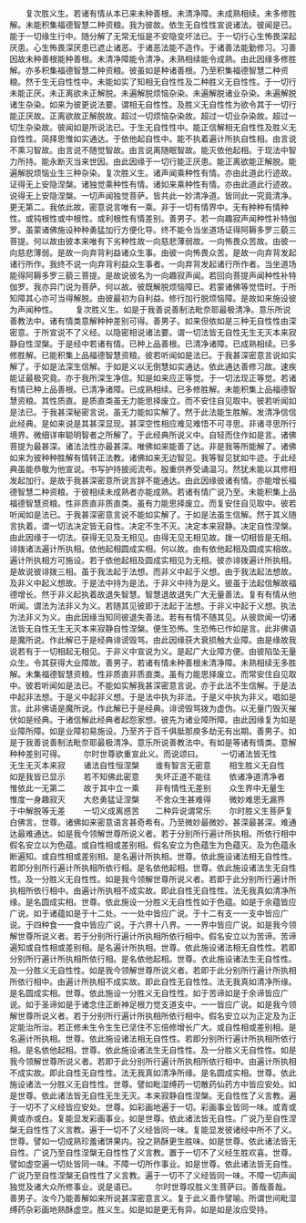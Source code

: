 <!-- { "loadSidebar": true } -->
　　复次胜义生。若诸有情从本已来未种善根。未清净障。未成熟相续。未多修胜解。未能积集福德智慧二种资粮。我为彼故。依生无自性性宣说诸法。彼闻是已。能于一切缘生行中。随分解了无常无恒是不安隐变坏法已。于一切行心生怖畏深起厌患。心生怖畏深厌患已遮止诸恶。于诸恶法能不造作。于诸善法能勤修习。习善因故未种善根能种善根。未清净障能令清净。未熟相续能令成熟。由此因缘多修胜解。亦多积集福德智慧二种资粮。彼虽如是种诸善根。乃至积集福德智慧二种资粮。然于生无自性性中。未能如实了知相无自性性及二种胜义无自性性。于一切行未能正厌。未正离欲未正解脱。未遍解脱烦恼杂染。未遍解脱诸业杂染。未遍解脱诸生杂染。如来为彼更说法要。谓相无自性性。及胜义无自性性为欲令其于一切行能正厌故。正离欲故正解脱故。超过一切烦恼杂染故。超过一切业杂染故。超过一切生杂染故。彼闻如是所说法已。于生无自性性中。能正信解相无自性性及胜义无自性性。简择思惟如实通达。于依他起自性中。能不执着遍计所执自性相。由言说不熏习智故。由言说不随觉智故。由言说离随眠智故。能灭依他起相。于现法中智力所持。能永断灭当来世因。由此因缘于一切行能正厌患。能正离欲能正解脱。能遍解脱烦恼业生三种杂染。复次胜义生。诸声闻乘种性有情。亦由此道此行迹故。证得无上安隐涅槃。诸独觉乘种性有情。诸如来乘种性有情。亦由此道此行迹故。说得无上安隐涅槃。一切声闻独觉菩萨。皆共此一妙清净道。皆同此一究竟清净。更无第二。我依此故。密意说言唯有一乘。非于一切有情界中。无有种种有情种性。或钝根性或中根性。或利根性有情差别。善男子。若一向趣寂声闻种性补特伽罗。虽蒙诸佛施设种种勇猛加行方便化导。终不能令当坐道场证得阿耨多罗三藐三菩提。何以故由彼本来唯有下劣种性故一向慈悲薄弱故。一向怖畏众苦故。由彼一向慈悲薄弱。是故一向弃背利益诸众生事。由彼一向怖畏众苦。是故一向弃背发起诸行所作。我终不说一向弃背利益众生事者。一向弃背发起诸行所作者。当坐道场能得阿耨多罗三藐三菩提。是故说彼名为一向趣寂声闻。若回向菩提声闻种性补特伽罗。我亦异门说为菩萨。何以故。彼既解脱烦恼障已。若蒙诸佛等觉悟时。于所知障其心亦可当得解脱。由彼最初为自利益。修行加行脱烦恼障。是故如来施设彼为声闻种性。
　　复次胜义生。如是于我善说善制法毗奈耶最极清净。意乐所说善教法中。诸有情类意解种种差别可得。善男子。如来但依如是三种无自性性由深密意。于所宣说不了义经。以隐密相说诸法要。谓一切法皆无自性无生无灭本来寂静自性涅槃。于是经中若诸有情。已种上品善根。已清净诸障。已成熟相续。已多修胜解。已能积集上品福德智慧资粮。彼若听闻如是法已。于我甚深密意言说如实解了。于如是法深生信解。于如是义以无倒慧如实通达。依此通达善修习故。速疾能证最极究竟。亦于我所深生净信。知是如来应正等觉。于一切法现正等觉。若诸有情已种上品善根。已清净诸障。已成熟相续。已多修胜解。未能积集上品福德智慧资粮。其性质直。是质直类虽无力能思择废立。而不安住自见取中。彼若听闻如是法已。于我甚深秘密言说。虽无力能如实解了。然于此法能生胜解。发清净信信此经典。是如来说是其甚深显现。甚深空性相应难见难悟不可寻思。非诸寻思所行境界。微细详审聪明智者之所解了。于此经典所说义中。自轻而住作如是言。诸佛菩提为最甚深。诸法法性亦最甚深。唯佛如来能善了达。非是我等所能解了。诸佛如来为彼种种胜解有情转正法教。诸佛如来无边智见。我等智见犹如牛迹。于此经典虽能恭敬为他宣说。书写护持披阅流布。殷重供养受诵温习。然犹未能以其修相发起加行。是故于我甚深密意所说言辞不能通达。由此因缘彼诸有情。亦能增长福德智慧二种资粮。于彼相续未成熟者亦能成熟。若诸有情广说乃至。未能积集上品福德智慧资粮。性非质直非质直类。虽有力能思择废立。而复安住自见取中。彼若听闻如是法已。于我甚深密意言说不能如实解了。于如是法虽生信解。然于其义随言执着。谓一切法决定皆无自性。决定不生不灭。决定本来寂静。决定自性涅槃。由此因缘于一切法。获得无见及无相见。由得无见无相见故。拨一切相皆是无相。诽拨诸法遍计所执相。依他起相圆成实相。何以故。由有依他起相及圆成实相故。遍计所执相方可施设。若于依他起相及圆成实相见为无相。彼亦诽拨遍计所执相。是故说彼诽拨三相。虽于我法起于法想。而非义中起于义想。由于我法起法想故。及非义中起义想故。于是法中持为是法。于非义中持为是义。彼虽于法起信解故福德增长。然于非义起执着故退失智慧。智慧退故退失广大无量善法。复有有情从他听闻。谓法为法非义为义。若随其见彼即于法起于法想。于非义中起于义想。执法为法非义为义。由此因缘当知同彼退失善法。若有有情不随其见。从彼欻闻一切诸法皆无自性无生无灭本来寂静自性涅槃。便生恐怖。生恐怖已作如是言。此非佛语是魔所说。作此解已于是经典诽谤毁骂。由此因缘获大衰损触大业障。由是缘故我说若有于一切相起无相见。于非义中宣说为义。是起广大业障方便。由彼陷坠无量众生。令其获得大业障故。善男子。若诸有情未种善根未清净障。未熟相续无多胜解。未集福德智慧资粮。性非质直非质直类。虽有力能思择废立。而常安住自见取中。彼若听闻如是法已。不能如实解我甚深密意言说。亦于此法不生信解。于是法中起非法想。于是义中起非义想。于是法中执为非法。于是义中执为非义。唱如是言。此非佛语是魔所说。作此解已于是经典。诽谤毁骂拨为虚伪。以无量门毁灭摧伏如是经典。于诸信解此经典者起怨家想。彼先为诸业障所障。由此因缘复为如是业障所障。如是业障初易施设。乃至齐于百千俱胝那庾多劫无有出期。善男子。如是于我善说善制法毗奈耶最极清净。意乐所说善教法中。有如是等诸有情类。意解种种差别可得。
　　尔时世尊欲重宣此义。而说颂曰。
　　一切诸法皆无性　　无生无灭本来寂
　　诸法自性恒涅槃　　谁有智言无密意
　　相生胜义无自性　　如是我皆已显示
　　若不知佛此密意　　失坏正道不能往
　　依诸净道清净者　　惟依此一无第二
　　故于其中立一乘　　非有情性无差别
　　众生界中无量生　　惟度一身趣寂灭
　　大悲勇猛证涅槃　　不舍众生甚难得
　　微妙难思无漏界　　于中解脱等无差
　　一切义成离惑苦　　二种异说谓常乐
　　尔时胜义生菩萨复白佛言。世尊。诸佛如来密意语言甚奇希有。乃至微妙最微妙。甚深最甚深。难通达最难通达。如是我今领解世尊所说义者。若于分别所行遍计所执相。所依行相中假名安立以为色蕴。或自性相或差别相。假名安立为色蕴生为色蕴灭。及为色蕴永断遍知。或自性相或差别相。是名遍计所执相。世尊。依此施设诸法相无自性性。若即分别所行遍计所执相所依行相。是名依他起相。世尊。依此施设诸法生无自性性。及一分胜义无自性性。如是我今领解世尊所说义者。若即于此分别所行遍计所执相所依行相中。由遍计所执相不成实故。即此自性无自性性。法无我真如清净所缘。是名圆成实相。世尊。依此施设一分胜义无自性性如于色蕴。如是于余蕴皆应广说。如于诸蕴如是于十二处。一一处中皆应广说。于十二有支一一支中皆应广说。于四种食一一食中皆应广说。于六界十八界。一一界中皆应广说。如是我今领解世尊所说义者。若于分别所行遍计所执相所依行相中。假名安立以为苦谛。苦谛遍知或自性相或差别相。是名遍计所执相。世尊。依此施设诸法相无自性性。若即分别所行遍计所执相所依行相。是名依他起相。世尊。衣此施设诸法生无自性性。及一分胜义无自性性。如是我今领解世尊所说义者。若即于此分别所行遍计所执相所依行相中。由遍计所执相不成实故。即此自性无自性性。法无我真如清净所缘。是名圆成实相。世尊。依此施设一分胜义无自性性。如于苦谛如是于余谛皆应广说。如于圣谛如是于诸念住正断神足根力觉支道支中。一一皆应广说。如是我今领解世尊所说义者。若于分别所行遍计所执相所依行相中。假名安立以为正定及为正定能治所治。若正修未生令生生已坚住不忘倍修增长广大。或自性相或差别相。是名遍计所执相。世尊。依此施设诸法相无自性性。若即分别所行遍计所执相所依行相。是名依他起相。世尊。依此施设诸法生无自性性。及一分胜义无自性性。如是我今领解世尊所说义者。若即于此分别所行遍计所执相所依行相中。由遍计所执相不成实故。即此自性无自性性。法无我真如清净所缘。是名圆成实相。世尊。依此施设诸法一分胜义无自性性。世尊。譬如毗湿缚药一切散药仙药方中皆应安处。如是世尊。依此诸法皆无自性无生无灭。本来寂静自性涅槃。无自性性了义言教。遍于一切不了义经皆应安处。世尊。如彩画地遍于一切。彩画事业皆同一味。或青或黄或赤或白。复能显发彩画事业。如是世尊。依此诸法皆无自性。广说乃至自性涅槃无自性性了义言教。遍于一切不了义经皆同一味。复能显发彼诸经中所不了义。世尊。譬如一切成熟珍羞诸饼果内。投之熟酥更生胜味。如是世尊。依此诸法皆无自性。广说乃至自性涅槃无自性性了义言教。置于一切不了义经生胜欢喜。世尊。譬如虚空遍一切处皆同一味。不障一切所作事业。如是世尊。依此诸法皆无自性。广说乃至自性涅槃无自性性了义言教。遍于一切不了义经皆同一味。不障一切声闻独觉及诸大众所修事业。说是语已。
　　尔时世尊叹胜义生菩萨曰。善哉善哉。善男子。汝今乃能善解如来所说甚深密意言义。复于此义善作譬喻。所谓世间毗湿缚药杂彩画地熟酥虚空。胜义生。如是如是更无有异。如是如是汝应受持。
